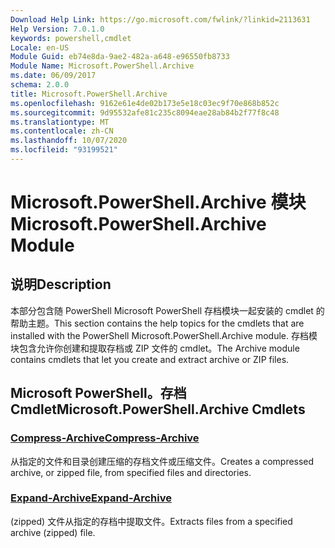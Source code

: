 ```yaml
---
Download Help Link: https://go.microsoft.com/fwlink/?linkid=2113631
Help Version: 7.0.1.0
keywords: powershell,cmdlet
Locale: en-US
Module Guid: eb74e8da-9ae2-482a-a648-e96550fb8733
Module Name: Microsoft.PowerShell.Archive
ms.date: 06/09/2017
schema: 2.0.0
title: Microsoft.PowerShell.Archive
ms.openlocfilehash: 9162e61e4de02b173e5e18c03ec9f70e868b852c
ms.sourcegitcommit: 9d95532afe81c235c8094eae28ab84b2f77f8c48
ms.translationtype: MT
ms.contentlocale: zh-CN
ms.lasthandoff: 10/07/2020
ms.locfileid: "93199521"
---
```

# <span data-ttu-id="a38e5-103">Microsoft.PowerShell.Archive 模块</span><span class="sxs-lookup"><span data-stu-id="a38e5-103">Microsoft.PowerShell.Archive Module</span></span>

## <span data-ttu-id="a38e5-104">说明</span><span class="sxs-lookup"><span data-stu-id="a38e5-104">Description</span></span>

<span data-ttu-id="a38e5-105">本部分包含随 PowerShell Microsoft PowerShell 存档模块一起安装的 cmdlet 的帮助主题。</span><span class="sxs-lookup"><span data-stu-id="a38e5-105">This section contains the help topics for the cmdlets that are installed with the PowerShell Microsoft.PowerShell.Archive module.</span></span> <span data-ttu-id="a38e5-106">存档模块包含允许你创建和提取存档或 ZIP 文件的 cmdlet。</span><span class="sxs-lookup"><span data-stu-id="a38e5-106">The Archive module contains cmdlets that let you create and extract archive or ZIP files.</span></span>

## <span data-ttu-id="a38e5-107">Microsoft PowerShell。存档 Cmdlet</span><span class="sxs-lookup"><span data-stu-id="a38e5-107">Microsoft.PowerShell.Archive Cmdlets</span></span>

### [<span data-ttu-id="a38e5-108">Compress-Archive</span><span class="sxs-lookup"><span data-stu-id="a38e5-108">Compress-Archive</span></span>](Compress-Archive.md)
<span data-ttu-id="a38e5-109">从指定的文件和目录创建压缩的存档文件或压缩文件。</span><span class="sxs-lookup"><span data-stu-id="a38e5-109">Creates a compressed archive, or zipped file, from specified files and directories.</span></span>

### [<span data-ttu-id="a38e5-110">Expand-Archive</span><span class="sxs-lookup"><span data-stu-id="a38e5-110">Expand-Archive</span></span>](Expand-Archive.md)
<span data-ttu-id="a38e5-111"> (zipped) 文件从指定的存档中提取文件。</span><span class="sxs-lookup"><span data-stu-id="a38e5-111">Extracts files from a specified archive (zipped) file.</span></span>
